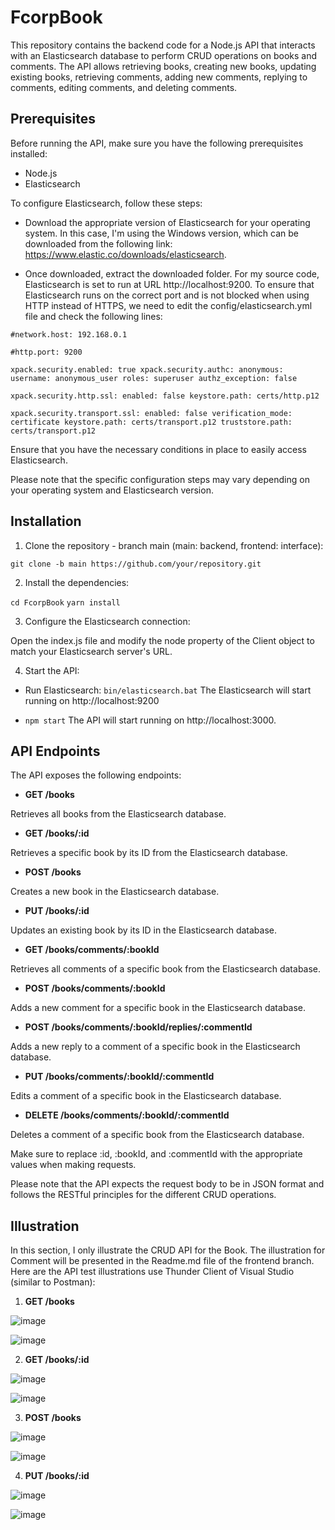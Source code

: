 # FcorpBook
This repository contains the backend code for a Node.js API that interacts with an Elasticsearch database to perform CRUD operations on books and comments. The API allows retrieving books, creating new books, updating existing books, retrieving comments, adding new comments, replying to comments, editing comments, and deleting comments.

## Prerequisites
Before running the API, make sure you have the following prerequisites installed:

- Node.js
- Elasticsearch

To configure Elasticsearch, follow these steps:

- Download the appropriate version of Elasticsearch for your operating system. In this case, I'm using the Windows version, which can be downloaded from the following link: https://www.elastic.co/downloads/elasticsearch.

- Once downloaded, extract the downloaded folder. For my source code, Elasticsearch is set to run at URL http://localhost:9200. To ensure that Elasticsearch runs on the correct port and is not blocked when using HTTP instead of HTTPS, we need to edit the config/elasticsearch.yml file and check the following lines:

`#network.host: 192.168.0.1`

`#http.port: 9200`

`xpack.security.enabled: true
xpack.security.authc:
anonymous:
    username: anonymous_user
    roles: superuser
    authz_exception: false`

`xpack.security.http.ssl:
  enabled: false
  keystore.path: certs/http.p12`

`xpack.security.transport.ssl:
  enabled: false
  verification_mode: certificate
  keystore.path: certs/transport.p12
  truststore.path: certs/transport.p12`

Ensure that you have the necessary conditions in place to easily access Elasticsearch.

Please note that the specific configuration steps may vary depending on your operating system and Elasticsearch version.

## Installation

1. Clone the repository - branch main (main: backend, frontend: interface):

`git clone -b main https://github.com/your/repository.git`

2. Install the dependencies:

`cd FcorpBook`
`yarn install`

3. Configure the Elasticsearch connection:

Open the index.js file and modify the node property of the Client object to match your Elasticsearch server's URL.

4. Start the API:

- Run Elasticsearch: `bin/elasticsearch.bat`
The Elasticsearch will start running on http://localhost:9200

- `npm start`
The API will start running on http://localhost:3000.

## API Endpoints
The API exposes the following endpoints:

- **GET /books**

Retrieves all books from the Elasticsearch database.

- **GET /books/:id**

Retrieves a specific book by its ID from the Elasticsearch database.

- **POST /books**

Creates a new book in the Elasticsearch database.

- **PUT /books/:id**

Updates an existing book by its ID in the Elasticsearch database.

- **GET /books/comments/:bookId**

Retrieves all comments of a specific book from the Elasticsearch database.

- **POST /books/comments/:bookId**

Adds a new comment for a specific book in the Elasticsearch database.

- **POST /books/comments/:bookId/replies/:commentId**

Adds a new reply to a comment of a specific book in the Elasticsearch database.

- **PUT /books/comments/:bookId/:commentId**

Edits a comment of a specific book in the Elasticsearch database.

- **DELETE /books/comments/:bookId/:commentId**

Deletes a comment of a specific book from the Elasticsearch database.

Make sure to replace :id, :bookId, and :commentId with the appropriate values when making requests.

Please note that the API expects the request body to be in JSON format and follows the RESTful principles for the different CRUD operations.

## Illustration
In this section, I only illustrate the CRUD API for the Book. The illustration for Comment will be presented in the Readme.md file of the frontend branch. Here are the API test illustrations use Thunder Client of Visual Studio (similar to Postman):

1. **GET /books**

![image](https://github.com/tunth301201/FcorpBook/assets/92015206/645d4276-835c-4fb1-bcfb-b841c7be9034)

![image](https://github.com/tunth301201/FcorpBook/assets/92015206/bba83b65-e8e4-4bc5-bc54-75e0bf200016)


2. **GET /books/:id**

![image](https://github.com/tunth301201/FcorpBook/assets/92015206/b8b0c7ee-0cb3-4602-b846-962581d72a17)

![image](https://github.com/tunth301201/FcorpBook/assets/92015206/09071324-962b-4775-b8ce-d8b75bc88fc0)


3. **POST /books**

![image](https://github.com/tunth301201/FcorpBook/assets/92015206/83e9c6a1-2b5a-448d-9c03-1648409fb983)

![image](https://github.com/tunth301201/FcorpBook/assets/92015206/7fcdf3a5-2b99-4f8f-88eb-527cd2e1bec1)


4. **PUT /books/:id**

![image](https://github.com/tunth301201/FcorpBook/assets/92015206/a6cc93e3-d0eb-43d4-83fa-5e5eba7b8e97)

![image](https://github.com/tunth301201/FcorpBook/assets/92015206/dde427e7-8e36-427a-9e36-168745b29796)

